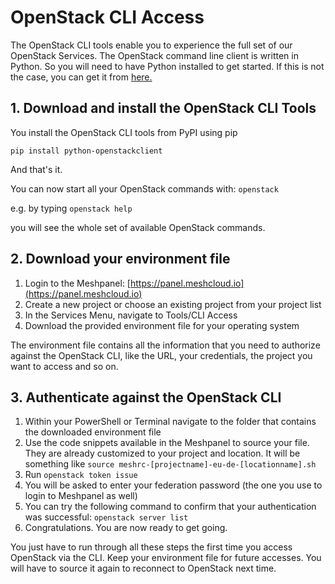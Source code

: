 # OpenStack CLI Access

The OpenStack CLI tools enable you to experience the full set of our OpenStack Services. The OpenStack command line client is written in Python. So you will need to have Python installed to get started. If this is not the case, you can get it from [here.](https://www.python.org/downloads/)

## 1. Download and install the OpenStack CLI Tools

You install the OpenStack CLI tools from PyPI using pip

```
pip install python-openstackclient
```

And that's it.

You can now start all your OpenStack commands with: `openstack`

e.g. by typing `openstack help`

you will see the whole set of available OpenStack commands.

## 2. Download your environment file

1. Login to the Meshpanel: [https://panel.meshcloud.io](https://panel.meshcloud.io)
2. Create a new project or choose an existing project from your project list
3. In the Services Menu, navigate to Tools/CLI Access
4. Download the provided environment file for your operating system

The environment file contains all the information that you need to authorize against the OpenStack CLI, like the URL, your credentials, the project you want to access and so on.

## 3. Authenticate against the OpenStack CLI

1. Within your PowerShell or Terminal navigate to the folder that contains the downloaded environment file
2. Use the code snippets available in the Meshpanel to source your file. They are already customized to your project and location. It will be something like `source meshrc-[projectname]-eu-de-[locationname].sh`
3. Run `openstack token issue`
4. You will be asked to enter your federation password \(the one you use to login to Meshpanel as well\)
5. You can try the following command to confirm that your authentication was successful: `openstack server list`
6. Congratulations. You are now ready to get going.

You just have to run through all these steps the first time you access OpenStack via the CLI. Keep your environment file for future accesses. You will have to source it again to reconnect to OpenStack next time.

